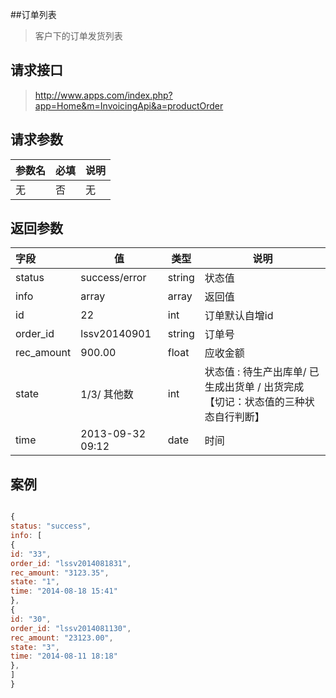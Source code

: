 ##订单列表

> 客户下的订单发货列表

## 请求接口

> http://www.apps.com/index.php?app=Home&m=InvoicingApi&a=productOrder


## 请求参数


|参数名| 必填| 说明|
|:---|----|----|
|无 | 否| 无 |





## 返回参数


|字段|值|类型|说明|
|:----|----|----|----|
|status|success/error| string | 状态值 |
|info|array|array|返回值|
|id|22|int|订单默认自增id|
|order_id|lssv20140901|string|订单号|
|rec_amount|900.00|float|应收金额|
|state|1/3/ 其他数 |int|状态值 : 待生产出库单/ 已生成出货单 / 出货完成 【切记：状态值的三种状态自行判断】|
|time|2013-09-32 09:12| date | 时间|


## 案例


```  javascript

{
status: "success",
info: [
{
id: "33",
order_id: "lssv2014081831",
rec_amount: "3123.35",
state: "1",
time: "2014-08-18 15:41"
},
{
id: "30",
order_id: "lssv2014081130",
rec_amount: "23123.00",
state: "3",
time: "2014-08-11 18:18"
},
]
}